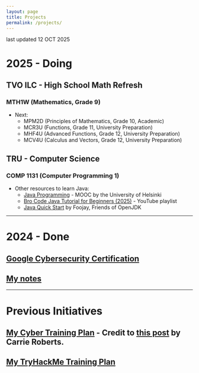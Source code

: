 ```yaml
---
layout: page
title: Projects
permalink: /projects/
---
```

last updated 12 OCT 2025

# 2025 - Doing
## TVO ILC - High School Math Refresh 
### MTH1W (Mathematics, Grade 9)
- Next: 
    - MPM2D (Principles of Mathematics, Grade 10, Academic)
    - MCR3U (Functions, Grade 11, University Preparation)
    - MHF4U (Advanced Functions, Grade 12, University Preparation)
    - MCV4U (Calculus and Vectors, Grade 12, University Preparation) 
## TRU - Computer Science
### COMP 1131 (Computer Programming 1) 
- Other resources to learn Java:
    - [Java Programming](https://java-programming.mooc.fi/) - MOOC by the University of Helsinki 
    - [Bro Code Java Tutorial for Beginners (2025)](https://youtube.com/playlist?list=PLZPZq0r_RZOOj_NOZYq_R2PECIMglLemc&si=9Do5ivTXo1kkGYmp) - YouTube playlist
    - [Java Quick Start](https://foojay.io/java-quick-start/) by Foojay, Friends of OpenJDK

---

# 2024 - Done
## [Google Cybersecurity Certification](https://grow.google/certificates/cybersecurity/)
## [My notes](https://1dgk.github.io/2024/01/24/gcc-course-index.html)

---

# Previous Initiatives
## [My Cyber Training Plan](https://1drv.ms/x/s!Apounr3vgj6XhJ89Nv5Wy5N_PZGGmg?e=egYYEJ) - Credit to [this post](https://www.blackhillsinfosec.com/from-high-school-to-cyber-ninja/) by Carrie Roberts.

## [My TryHackMe Training Plan](https://1drv.ms/x/s!Apounr3vgj6XhJ87lrVxZ8GCfOyDqw?e=Sp9qc5)
